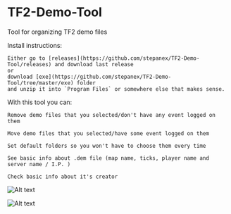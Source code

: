 # TF2-Demo-Tool
Tool for organizing TF2 demo files

Install instructions:

    Either go to [releases](https://github.com/stepanex/TF2-Demo-Tool/releases) and download last release
    or 
    download [exe](https://github.com/stepanex/TF2-Demo-Tool/tree/master/exe) folder
    and unzip it into `Program Files` or somewhere else that makes sense.

With this tool you can:

    Remove demo files that you selected/don't have any event logged on them
    
    Move demo files that you selected/have some event logged on them
    
    Set default folders so you won't have to choose them every time
    
    See basic info about .dem file (map name, ticks, player name and server name / I.P. )
    
    Check basic info about it's creator


![Alt text](http://i.imgur.com/X9Q0uHw.png "")

![Alt text](http://i.imgur.com/VRviZZl.png "")
